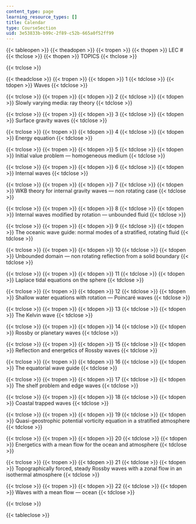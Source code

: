 ```yaml
---
content_type: page
learning_resource_types: []
title: Calendar
type: CourseSection
uid: 3e53833b-b99c-2f89-c52b-665a0f52ff99
---
```


{{< tableopen >}}
{{< theadopen >}}
{{< tropen >}}
{{< thopen >}}
LEC #
{{< thclose >}}
{{< thopen >}}
TOPICS
{{< thclose >}}

{{< trclose >}}

{{< theadclose >}}
{{< tropen >}}
{{< tdopen >}}
1
{{< tdclose >}}
{{< tdopen >}}
Waves
{{< tdclose >}}

{{< trclose >}}
{{< tropen >}}
{{< tdopen >}}
2
{{< tdclose >}}
{{< tdopen >}}
Slowly varying media: ray theory
{{< tdclose >}}

{{< trclose >}}
{{< tropen >}}
{{< tdopen >}}
3
{{< tdclose >}}
{{< tdopen >}}
Surface gravity waves
{{< tdclose >}}

{{< trclose >}}
{{< tropen >}}
{{< tdopen >}}
4
{{< tdclose >}}
{{< tdopen >}}
Energy equation
{{< tdclose >}}

{{< trclose >}}
{{< tropen >}}
{{< tdopen >}}
5
{{< tdclose >}}
{{< tdopen >}}
Initial value problem — homogeneous medium
{{< tdclose >}}

{{< trclose >}}
{{< tropen >}}
{{< tdopen >}}
6
{{< tdclose >}}
{{< tdopen >}}
Internal waves
{{< tdclose >}}

{{< trclose >}}
{{< tropen >}}
{{< tdopen >}}
7
{{< tdclose >}}
{{< tdopen >}}
WKB theory for internal gravity waves — non rotating case
{{< tdclose >}}

{{< trclose >}}
{{< tropen >}}
{{< tdopen >}}
8
{{< tdclose >}}
{{< tdopen >}}
Internal waves modified by rotation — unbounded fluid
{{< tdclose >}}

{{< trclose >}}
{{< tropen >}}
{{< tdopen >}}
9
{{< tdclose >}}
{{< tdopen >}}
The oceanic wave guide: normal modes of a stratified, rotating fluid
{{< tdclose >}}

{{< trclose >}}
{{< tropen >}}
{{< tdopen >}}
10
{{< tdclose >}}
{{< tdopen >}}
Unbounded domain — non rotating reflection from a solid boundary
{{< tdclose >}}

{{< trclose >}}
{{< tropen >}}
{{< tdopen >}}
11
{{< tdclose >}}
{{< tdopen >}}
Laplace tidal equations on the sphere
{{< tdclose >}}

{{< trclose >}}
{{< tropen >}}
{{< tdopen >}}
12
{{< tdclose >}}
{{< tdopen >}}
Shallow water equations with rotation — Poincaré waves
{{< tdclose >}}

{{< trclose >}}
{{< tropen >}}
{{< tdopen >}}
13
{{< tdclose >}}
{{< tdopen >}}
The Kelvin wave
{{< tdclose >}}

{{< trclose >}}
{{< tropen >}}
{{< tdopen >}}
14
{{< tdclose >}}
{{< tdopen >}}
Rossby or planetary waves
{{< tdclose >}}

{{< trclose >}}
{{< tropen >}}
{{< tdopen >}}
15
{{< tdclose >}}
{{< tdopen >}}
Reflection and energetics of Rossby waves
{{< tdclose >}}

{{< trclose >}}
{{< tropen >}}
{{< tdopen >}}
16
{{< tdclose >}}
{{< tdopen >}}
The equatorial wave guide
{{< tdclose >}}

{{< trclose >}}
{{< tropen >}}
{{< tdopen >}}
17
{{< tdclose >}}
{{< tdopen >}}
The shelf problem and edge waves
{{< tdclose >}}

{{< trclose >}}
{{< tropen >}}
{{< tdopen >}}
18
{{< tdclose >}}
{{< tdopen >}}
Coastal trapped waves
{{< tdclose >}}

{{< trclose >}}
{{< tropen >}}
{{< tdopen >}}
19
{{< tdclose >}}
{{< tdopen >}}
Quasi-geostrophic potential vorticity equation in a stratified atmosphere
{{< tdclose >}}

{{< trclose >}}
{{< tropen >}}
{{< tdopen >}}
20
{{< tdclose >}}
{{< tdopen >}}
Energetics with a mean flow for the ocean and atmosphere
{{< tdclose >}}

{{< trclose >}}
{{< tropen >}}
{{< tdopen >}}
21
{{< tdclose >}}
{{< tdopen >}}
Topographically forced, steady Rossby waves with a zonal flow in an isothermal atmosphere
{{< tdclose >}}

{{< trclose >}}
{{< tropen >}}
{{< tdopen >}}
22
{{< tdclose >}}
{{< tdopen >}}
Waves with a mean flow — ocean
{{< tdclose >}}

{{< trclose >}}

{{< tableclose >}}